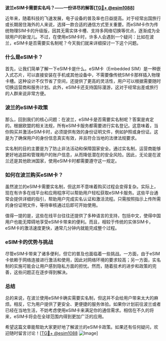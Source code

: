 **波兰eSIM卡需要实名吗？——一份详尽的解答[[TG💪+ @esim1088](https://t.me/s/esim1088)]**

近年来，随着科技的飞速发展，电子设备的普及率也日益提高。对于经常出国旅行或长期居住海外的人来说，选择一款合适的通信方式至关重要。而eSIM卡作为传统物理SIM卡的升级版，因其无需实体卡槽、支持多网络切换等优点，逐渐成为全球用户的新宠儿。不过，在使用eSIM卡时，许多人会遇到一个疑问：比如在波兰，eSIM卡是否需要实名制呢？今天我们就来详细探讨一下这个问题。

### 什么是eSIM卡？

首先，让我们简单了解一下eSIM卡是什么。eSIM卡（Embedded SIM）是一种嵌入式芯片，可以直接安装在手机或其他设备中，不需要像传统SIM卡那样插入物理卡槽。这种设计不仅节省了空间，还提供了更高的灵活性，用户可以根据需要随时切换运营商和服务计划。此外，eSIM卡还支持国际漫游，这对于经常出差或旅行的人群来说非常方便。

### 波兰的eSIM卡政策

那么，回到我们的核心问题：在波兰，eSIM卡是否需要实名制呢？答案是肯定的。根据欧盟的相关法规，所有eSIM卡服务都需要进行实名登记。这意味着，当你购买并激活eSIM卡时，必须提供有效的身份证明文件，例如护照或身份证。这是为了确保用户的身份信息真实有效，并且符合当地的法律法规要求。

实名制的目的主要是为了防止非法活动和保障国家安全。通过实名制，运营商能够更好地追踪和管理用户的账户信息，从而降低潜在的安全风险。因此，无论是在波兰还是其他欧洲国家，使用eSIM卡时都需要遵守这一规定。

### 如何在波兰购买eSIM卡？

虽然波兰的eSIM卡需要实名制，但这并不意味着购买过程会变得复杂。实际上，现在有许多在线平台和应用程序可以帮助用户轻松获取eSIM卡服务。这些平台通常会提供详细的指引，帮助用户完成实名认证和激活流程。只需按照指示上传所需的身份证明文件，等待审核通过后即可开始使用。

值得一提的是，这些在线平台往往还提供了多种语言的支持，包括中文，使得中国用户也能无障碍地享受eSIM卡带来的便利。而且，相较于传统的实体SIM卡，eSIM卡的激活速度更快，通常几分钟内就能完成整个过程。

### eSIM卡的优势与挑战

尽管eSIM卡带来了诸多便利，但它的普及也面临着一些挑战。一方面，由于eSIM卡依赖于网络连接进行激活和使用，因此对网络环境的要求较高；另一方面，实名制的实施可能会让用户感到隐私方面的担忧。然而，随着技术的进步和政策的完善，这些问题正在逐步得到解决。

### 总结

总的来说，在波兰使用eSIM卡确实需要实名制，但这并不会给用户带来太大的麻烦。相反，它为用户提供了更安全、更便捷的服务体验。如果你计划前往波兰或者已经在当地生活，不妨考虑使用eSIM卡来满足你的通信需求。相信在不久的将来，eSIM卡将会在全球范围内得到更加广泛的应用。

希望这篇文章能帮助大家更好地了解波兰的eSIM卡政策。如果还有任何疑问，欢迎随时留言讨论！[[TG💪+ @esim1088](https://t.me/s/esim1088) ![Image](https://i.postimg.cc/4NQfJmqS/Snipaste-2025-05-13-00-14-12.png)]